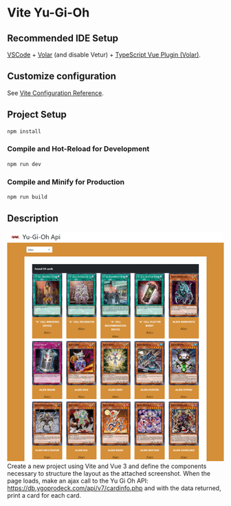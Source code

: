 # Vite Yu-Gi-Oh


## Recommended IDE Setup

[VSCode](https://code.visualstudio.com/) + [Volar](https://marketplace.visualstudio.com/items?itemName=Vue.volar) (and disable Vetur) + [TypeScript Vue Plugin (Volar)](https://marketplace.visualstudio.com/items?itemName=Vue.vscode-typescript-vue-plugin).

## Customize configuration

See [Vite Configuration Reference](https://vitejs.dev/config/).

## Project Setup

```sh
npm install
```

### Compile and Hot-Reload for Development

```sh
npm run dev
```

### Compile and Minify for Production

```sh
npm run build
```
## Description 
![Alt text](Screenshot.png)
Create a new project using Vite and Vue 3 and define the components necessary to structure the layout as the attached screenshot.
When the page loads, make an ajax call to the Yu Gi Oh API: https://db.ygoprodeck.com/api/v7/cardinfo.php
and with the data returned, print a card for each card.